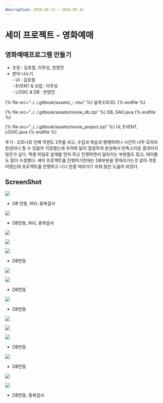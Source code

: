 ```yaml
---
description: 2020.08.22 ~ 2020.09.16
---
```


# 세미 프로젝트 - 영화예매

## 영화예매프로그램 만들기

* 조원 : 김호철, 이주성, 한영진
* 분야 나누기\
  \- UI : 김호철\
  \- EVENT & 조립 : 이주성\
  \- LOGIC & DB : 한영진

{% file src="../../.gitbook/assets/_-.xlsx" %}
설계 EXCEL
{% endfile %}

{% file src="../../.gitbook/assets/movie_db.zip" %}
DB, DAO.java
{% endfile %}

{% file src="../../.gitbook/assets/movie_project.zip" %}
UI, EVENT, LOGIC.java
{% endfile %}

후기 : 코로나로 인해 학원도 2주를 쉬고, 수업과 복습과 병행하려니 시간이 너무 모자라 완성이나 할 수 있을까 걱정했는데 우려와 달리 깔끔하게 완성해서 만족스러운 결과이지 않은가 싶다. 엑셀 파일로 설계를 먼저 하고 진행하면서 달라지는 부분들도 많고, 테이블도 많이 수정했다. 세미 프로젝트를 진행하기전에는 DB부분을 못따라가는것 같아 걱정이였는데 프로젝트를 진행하고 나니 한결 따라가기 쉬워 많은 도움이 되었다.

## ScreenShot

![](../../.gitbook/assets/11.png)

* DB 연동, NVL 중복검사

![](../../.gitbook/assets/22.png)

* DB연동, NVL 중복검사

![](../../.gitbook/assets/33.png)

![](../../.gitbook/assets/44.png)

![](../../.gitbook/assets/55.png)

* DB연동

![](../../.gitbook/assets/66.png)

![](../../.gitbook/assets/77.png)

* DB연동

![](../../.gitbook/assets/88.png)

* DB연동

![](../../.gitbook/assets/99.png)

![](../../.gitbook/assets/1010.png)

![](../../.gitbook/assets/111111.png)

* DB연동

![](../../.gitbook/assets/12.png)

* DB연동

![](../../.gitbook/assets/13.png)

![](../../.gitbook/assets/14.png)

* DB연동, 중복검사
